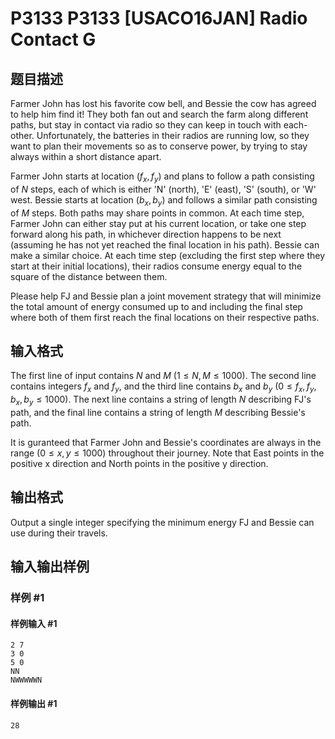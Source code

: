 # P3133 P3133 [USACO16JAN] Radio Contact G

## 题目描述

Farmer John has lost his favorite cow bell, and Bessie the cow has agreed to help him find it!  They both fan out and search the farm along different paths, but stay in contact via radio so they can keep in touch with each-other. Unfortunately, the batteries in their radios are running low, so they want to plan their movements so as to conserve power, by trying to stay always within a short distance apart.

Farmer John starts at location ($f_x, f_y$) and plans to follow a path consisting of  $N$ steps, each of which is either 'N' (north), 'E' (east), 'S' (south), or 'W' west.  Bessie starts at location ($b_x, b_y$) and follows a similar path consisting of $M$ steps.  Both paths may share points in common.  At each time step, Farmer John can either stay put at his current location, or take one step forward along his path, in whichever direction happens to be next (assuming he has not yet reached the final location in his path). Bessie can make a similar choice.  At each time step (excluding the first step where they start at their initial locations), their radios consume energy equal to the square of the distance between them.

Please help FJ and Bessie plan a joint movement strategy  that will minimize the total amount of energy consumed up to and including the final step where both of them first reach the final locations on their respective paths.

## 输入格式

The first line of input contains $N$ and $M$ ($1 \leq N, M \leq 1000$). The second line contains integers $f_x$ and $f_y$, and the third line contains $b_x$ and $b_y$ ($0 \leq f_x, f_y, b_x, b_y \leq 1000$). The next line contains a string of length $N$ describing FJ's path, and the final line contains a string of length $M$ describing Bessie's path.

It is guranteed that Farmer John and Bessie's coordinates are always in the range ($0 \leq x,y \leq 1000$) throughout their journey. Note that East points in the positive x direction and North points in the positive y direction.

## 输出格式

Output a single integer specifying the minimum energy FJ and Bessie can use during their travels.

## 输入输出样例

### 样例 #1

#### 样例输入 #1

```
2 7
3 0
5 0
NN
NWWWWWN
```

#### 样例输出 #1

```
28
```
